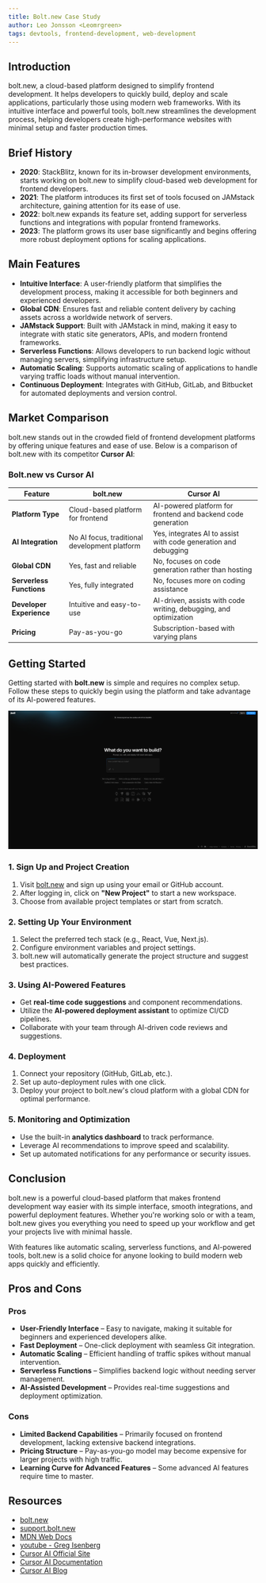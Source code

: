 ```yaml
---
title: Bolt.new Case Study
author: Leo Jonsson <Leomrgreen>
tags: devtools, frontend-development, web-development
---
```


## Introduction

bolt.new, a cloud-based platform designed to simplify frontend development. It helps developers to quickly build, deploy and scale applications, particularly those using modern web frameworks. With its intuitive interface and powerful tools, bolt.new streamlines the development process, helping developers create high-performance websites with minimal setup and faster production times.

## Brief History

- **2020**: StackBlitz, known for its in-browser development environments, starts working on bolt.new to simplify cloud-based web development for frontend developers.
- **2021**: The platform introduces its first set of tools focused on JAMstack architecture, gaining attention for its ease of use.
- **2022**: bolt.new expands its feature set, adding support for serverless functions and integrations with popular frontend frameworks.
- **2023**: The platform grows its user base significantly and begins offering more robust deployment options for scaling applications.

## Main Features

- **Intuitive Interface**: A user-friendly platform that simplifies the development process, making it accessible for both beginners and experienced developers.
- **Global CDN**: Ensures fast and reliable content delivery by caching assets across a worldwide network of servers.
- **JAMstack Support**: Built with JAMstack in mind, making it easy to integrate with static site generators, APIs, and modern frontend frameworks.
- **Serverless Functions**: Allows developers to run backend logic without managing servers, simplifying infrastructure setup.
- **Automatic Scaling**: Supports automatic scaling of applications to handle varying traffic loads without manual intervention.
- **Continuous Deployment**: Integrates with GitHub, GitLab, and Bitbucket for automated deployments and version control.

## Market Comparison

bolt.new stands out in the crowded field of frontend development platforms by offering unique features and ease of use. Below is a comparison of bolt.new with its competitor **Cursor AI**:

### Bolt.new vs Cursor AI

| Feature                  | bolt.new                                      | Cursor AI                                                         |
| ------------------------ | --------------------------------------------- | ----------------------------------------------------------------- |
| **Platform Type**        | Cloud-based platform for frontend             | AI-powered platform for frontend and backend code generation      |
| **AI Integration**       | No AI focus, traditional development platform | Yes, integrates AI to assist with code generation and debugging   |
| **Global CDN**           | Yes, fast and reliable                        | No, focuses on code generation rather than hosting                |
| **Serverless Functions** | Yes, fully integrated                         | No, focuses more on coding assistance                             |
| **Developer Experience** | Intuitive and easy-to-use                     | AI-driven, assists with code writing, debugging, and optimization |
| **Pricing**              | Pay-as-you-go                                 | Subscription-based with varying plans                             |

## Getting Started

Getting started with **bolt.new** is simple and requires no complex setup. Follow these steps to quickly begin using the platform and take advantage of its AI-powered features.

![Bolt.new Getting Started](/src/assets/stackblitz/bolt-new/bolt-new.png)

### 1. Sign Up and Project Creation

1. Visit [bolt.new](https://bolt.new) and sign up using your email or GitHub account.
2. After logging in, click on **"New Project"** to start a new workspace.
3. Choose from available project templates or start from scratch.

### 2. Setting Up Your Environment

1. Select the preferred tech stack (e.g., React, Vue, Next.js).
2. Configure environment variables and project settings.
3. bolt.new will automatically generate the project structure and suggest best practices.

### 3. Using AI-Powered Features

- Get **real-time code suggestions** and component recommendations.
- Utilize the **AI-powered deployment assistant** to optimize CI/CD pipelines.
- Collaborate with your team through AI-driven code reviews and suggestions.

### 4. Deployment

1. Connect your repository (GitHub, GitLab, etc.).
2. Set up auto-deployment rules with one click.
3. Deploy your project to bolt.new's cloud platform with a global CDN for optimal performance.

### 5. Monitoring and Optimization

- Use the built-in **analytics dashboard** to track performance.
- Leverage AI recommendations to improve speed and scalability.
- Set up automated notifications for any performance or security issues.

## Conclusion

bolt.new is a powerful cloud-based platform that makes frontend development way easier with its simple interface, smooth integrations, and powerful deployment features. Whether you're working solo or with a team, bolt.new gives you everything you need to speed up your workflow and get your projects live with minimal hassle.

With features like automatic scaling, serverless functions, and AI-powered tools, bolt.new is a solid choice for anyone looking to build modern web apps quickly and efficiently.

## Pros and Cons

### Pros

- **User-Friendly Interface** – Easy to navigate, making it suitable for beginners and experienced developers alike.
- **Fast Deployment** – One-click deployment with seamless Git integration.
- **Automatic Scaling** – Efficient handling of traffic spikes without manual intervention.
- **Serverless Functions** – Simplifies backend logic without needing server management.
- **AI-Assisted Development** – Provides real-time suggestions and deployment optimization.

### Cons

- **Limited Backend Capabilities** – Primarily focused on frontend development, lacking extensive backend integrations.
- **Pricing Structure** – Pay-as-you-go model may become expensive for larger projects with high traffic.
- **Learning Curve for Advanced Features** – Some advanced AI features require time to master.

## Resources

- [bolt.new](https://bolt.new/)
- [support.bolt.new](https://support.bolt.new/Getting-Started-Guide-for-Bolt-new-174d971055d68015926ad8fa2b3db2dc)
- [MDN Web Docs](https://developer.mozilla.org/en-US/search?q=Developer%20Platforms)
- [youtube - Greg Isenberg](https://youtu.be/1SfUMQ1yTY8?si=8ZQ_7J7H9mk-KZoj)
- [Cursor AI Official Site](https://cursor.so)
- [Cursor AI Documentation](https://docs.cursor.so)
- [Cursor AI Blog](https://blog.cursor.so)
